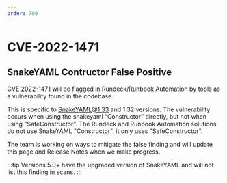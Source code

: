 ```yaml
---
order: 700
---
```


# CVE-2022-1471

## SnakeYAML Contructor False Positive

[CVE 2022-1471](https://nvd.nist.gov/vuln/detail/CVE-2022-1471#VulnChangeHistorySection) will be flagged in Rundeck/Runbook Automation by tools as a vulnerability found in the codebase. 

This is specific to SnakeYAML@1.33 and 1.32 versions. The vulnerability occurs when using the snakeyaml “Constructor” directly, but not when using "SafeConstructor". The Rundeck and Runbook Automation solutions do not use SnakeYAML "Constructor", it only uses "SafeConstructor".  

The team is working on ways to mitigate the false finding and will update this page and Release Notes when we make progress.

:::tip
Versions 5.0+ have the upgraded version of SnakeYAML and will not list this finding in scans.
:::
